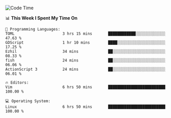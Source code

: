 <!-- [![Top Langs](https://github-readme-stats.vercel.app/api/top-langs/?username=gagahsyuja&theme=dracula&hide_border=true&border_radius=7)](https://github.com/anuraghazra/github-readme-stats) -->

<!--START_SECTION:waka-->
![Code Time](http://img.shields.io/badge/Code%20Time-178%20hrs%2037%20mins-blue)

📊 **This Week I Spent My Time On** 

```text
💬 Programming Languages: 
TOML                     3 hrs 15 mins       ████████████░░░░░░░░░░░░░   47.63 % 
GDScript                 1 hr 10 mins        ████░░░░░░░░░░░░░░░░░░░░░   17.25 % 
Ezhil                    34 mins             ██░░░░░░░░░░░░░░░░░░░░░░░   08.33 % 
fish                     24 mins             ██░░░░░░░░░░░░░░░░░░░░░░░   06.06 % 
ActionScript 3           24 mins             ██░░░░░░░░░░░░░░░░░░░░░░░   06.01 % 

🔥 Editors: 
Vim                      6 hrs 50 mins       █████████████████████████   100.00 % 

💻 Operating System: 
Linux                    6 hrs 50 mins       █████████████████████████   100.00 % 
```


<!--END_SECTION:waka-->
